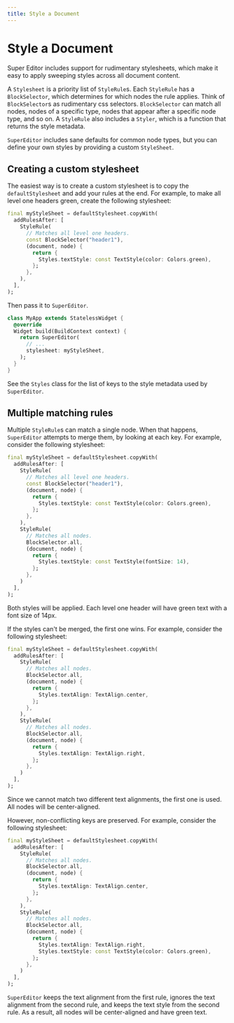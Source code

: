 ```yaml
---
title: Style a Document
---
```

# Style a Document
Super Editor includes support for rudimentary stylesheets, which make it easy to apply sweeping
styles across all document content.

A `Stylesheet` is a priority list of `StyleRule`s. Each `StyleRule` has a `BlockSelector`, which determines for which nodes the rule applies. Think of `BlockSelector`s as rudimentary css selectors. `BlockSelector` can match all nodes, nodes of a specific type, nodes that appear after a specific node type, and so on. A `StyleRule` also includes a `Styler`, which is a function that returns the style metadata.

`SuperEditor` includes sane defaults for common node types, but you can define your own styles by providing a custom `StyleSheet`. 

## Creating a custom stylesheet

The easiest way is to create a custom stylesheet is to copy the `defaultStylesheet` and add your rules at the end. For example, to make all level one headers green, create the following stylesheet:

```dart
final myStyleSheet = defaultStylesheet.copyWith(
  addRulesAfter: [
    StyleRule(
      // Matches all level one headers.
      const BlockSelector("header1"),
      (document, node) { 
        return {
          Styles.textStyle: const TextStyle(color: Colors.green),
        };
      },  
    ),
  ],
);
```

Then pass it to `SuperEditor`.

```dart
class MyApp extends StatelessWidget { 
  @override
  Widget build(BuildContext context) {
    return SuperEditor(
      // ...
      stylesheet: myStyleSheet,
    );
  }
}
```

See the `Styles` class for the list of keys to the style metadata used by `SuperEditor`.

## Multiple matching rules

Multiple `StyleRule`s can match a single node. When that happens, `SuperEditor` attempts to merge them, by looking at each key. For example, consider the following stylesheet:

```dart
final myStyleSheet = defaultStylesheet.copyWith(
  addRulesAfter: [
    StyleRule(
      // Matches all level one headers.
      const BlockSelector("header1"),
      (document, node) { 
        return {
          Styles.textStyle: const TextStyle(color: Colors.green),
        };
      },  
    ),
    StyleRule(
      // Matches all nodes. 
      BlockSelector.all,
      (document, node) { 
        return {
          Styles.textStyle: const TextStyle(fontSize: 14),
        };
      },  
    )
  ],
);
```

Both styles will be applied. Each level one header will have green text with a font size of 14px.

If the styles can't be merged, the first one wins. For example, consider the following stylesheet:

```dart
final myStyleSheet = defaultStylesheet.copyWith(
  addRulesAfter: [
    StyleRule(
      // Matches all nodes. 
      BlockSelector.all,      
      (document, node) { 
        return {
          Styles.textAlign: TextAlign.center,
        };
      },  
    ),
    StyleRule(
      // Matches all nodes. 
      BlockSelector.all,
      (document, node) { 
        return {
          Styles.textAlign: TextAlign.right,
        };
      },  
    )
  ],
);
```

Since we cannot match two different text alignments, the first one is used. All nodes will be center-aligned. 

However, non-conflicting keys are preserved. For example, consider the following stylesheet:

```dart
final myStyleSheet = defaultStylesheet.copyWith(
  addRulesAfter: [
    StyleRule(
      // Matches all nodes. 
      BlockSelector.all,      
      (document, node) { 
        return {
          Styles.textAlign: TextAlign.center,
        };
      },  
    ),
    StyleRule(
      // Matches all nodes. 
      BlockSelector.all,
      (document, node) { 
        return {
          Styles.textAlign: TextAlign.right,
          Styles.textStyle: const TextStyle(color: Colors.green),
        };
      },  
    )
  ],
);
```

`SuperEditor` keeps the text alignment from the first rule, ignores the text alignment from the second rule, and keeps the text style from the second rule. As a result, all nodes will be center-aligned and have green text.